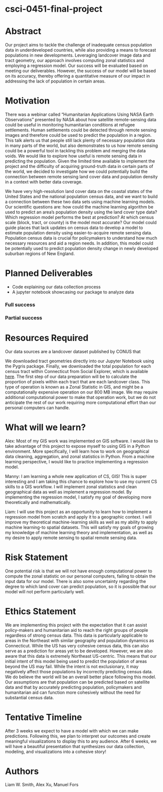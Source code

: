 # csci-0451-final-project

# Abstract
Our project aims to tackle the challenge of inadequate census population data in underdeveloped countries, while also providing a means to forecast populations in new developments. Leveraging landcover image data and tract geometry, our approach involves computing zonal statistics and employing a regression model. Our success will be evaluated based on meeting our deliverables. However, the success of our model will be based on its accuracy, thereby offering a quantitative measure of our impact in addressing the lack of population in certain areas.

# Motivation
There was a webinar called “Humanitarian Applications Using NASA Earth Observations” presented by NASA about how satellite remote-sensing data could be useful in monitoring humanitarian conditions at refugee settlements. Human settlements could be detected through remote sensing images and therefore could be used to predict the population in a region. This talk alerts us that people still lack plenty of necessary population data in many parts of the world, but also demonstrates to us how remote sensing could be a powerful tool in tackling this problem and merging the data voids. We would like to explore how useful is remote sensing data in predicting the population. Given the limited time available to implement the project and the difficulty of acquiring ground-truth data in certain parts of the world, we decided to investigate how we could potentially build the connection between remote sensing land cover data and population density in a context with better data coverage. 

We have very high-resolution land cover data on the coastal states of the United States and the national population census data, and we want to build a connection between these two data sets using machine learning models. Our scientific questions are: how could the machine learning algorithm be used to predict an area’s population density using the land cover type data? Which regression model performs the best at prediction? At which census scale (block, tract, or county) is the model most accurate? Our model could guide places that lack updates on census data to develop a model to estimate population density using easier-to-acquire remote sensing data. Population census data is crucial for policymakers to understand how much necessary resources and aid a region needs. In addition, this model could be potentially used to predict population density change in newly developed suburban regions of New England.


# Planned Deliverables
* Code explaining our data collection process
* A jupyter notebook showcasing our package to analyze data
### Full success 

### Partial success


# Resources Required
Our data sources are a landcover dataset published by CONUS that 

We downloaded tract geometries directly into our Jupyter Notebook using the Pygris package.
Finally, we downloaded the total population for each census tract within Connecticut from Social Explorer, which is available [here](data/population.csv).
The first step of our data preparation will be to calculate the proportion of pixels within each tract that are each landcover class.
This type of operation is known as a Zonal Statistic in GIS, and might be a computationally expensive operation on our 800 MB image.
We may require additional computational power to make that operation work, but we do not anticipate the rest of our work requiring more computational effort than our personal computers can handle.


# What will we learn?
Alex: Most of my GIS work was implemented on GIS software. I would like to take advantage of this project to expose myself to using GIS in a Python environment. More specifically, I will learn how to work on geographical data cleaning, aggregation, and zonal statistics in Python. From a machine learning perspective, I would like to practice implementing a regression model. 

Manny: I am learning a whole new application of CS, GIS! This is super interesting and I am taking this chance to explore how to use my current CS skills to a GIS workflow. I will implement zonal statistics and clean geographical data as well as implement a regression model. By implementing the regression model, I satisfy my goal of developing more theoretically and mathematically. 

Liam: I will use this project as an opportunity to learn how to implement a regression model from scratch and apply it to a geographic context. I will improve my theoretical machine-learning skills as well as my ability to apply machine learning-to spatial datasets. This will satisfy my goals of growing my knowledge of machine learning theory and implementation, as well as my desire to apply remote sensing to spatial remote sensing data.

# Risk Statement
One potential risk is that we will not have enough computational power to compute the zonal statistic on our personal computers, failing to obtain the input data for our model.
There is also some uncertainty regarding the degree to which land cover can predict population, so it is possible that our model will not perform particularly well.

# Ethics Statement
We are implementing this project with the expectation that it can assist policy-makers and humanitarian aid to reach the right groups of people regardless of strong census data. This data is particularly applicable to areas in the Northeast with similar geography and population dynamics as Connecticut. While the US has very cohesive census data, this can also serve as a prediction for areas yet to be developed. However, we are also aware that this data is extremely Northeast US-centric. This means that our initial intent of this model being used to predict the population of areas beyond the US may fail. While the intent is not exclusionary, it may negatively affect those populations by incorrectly predicting census data. 
We do believe the world will be an overall better place following this model. Our assumptions are that population can be predicted based on satellite data and that by accurately predicting population, policymakers and humanitarian aid can function more cohesively without the need for substantial census data.

# Tentative Timeline
After 3 weeks we expect to have a model with which we can make predictions. Following this, we plan to interpret our outcomes and create meaningful visualizations to display this to any audience. After 6 weeks, we will have a beautiful presentation that synthesizes our data collection, modeling, and visualizations into a cohesive story!

# Authors 
Liam W. Smith, Alex Xu, Manuel Fors

